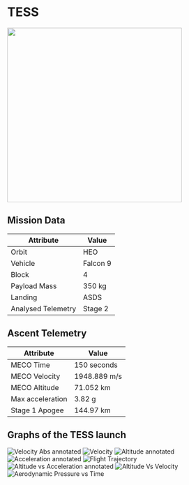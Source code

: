 # TESS

<img src="https://images2.imgbox.com/1f/13/kR2sdzO4_o.png" width=400px>

## Mission Data

| Attribute | Value |
| ------------- | ------------- |
| Orbit | HEO  |
| Vehicle | Falcon 9  |
| Block | 4  |
| Payload Mass | 350 kg |
| Landing | ASDS |
| Analysed Telemetry| Stage 2 |




## Ascent Telemetry

| Attribute | Value |
| ------------- | ------------- |
| MECO Time | 150 seconds |
| MECO Velocity | 1948.889 m/s |
| MECO Altitude | 71.052 km |
| Max acceleration | 3.82 g|
| Stage 1 Apogee | 144.97 km |





## Graphs of the TESS launch

![Velocity Abs annotated](https://github.com/shahar603/Telemetry-Data/blob/master/TESS/Graphs/Velocity%20Abs%20annotated.png)
![Velocity](https://github.com/shahar603/Telemetry-Data/blob/master/TESS/Graphs/Velocity.png)
![Altitude annotated](https://github.com/shahar603/Telemetry-Data/blob/master/TESS/Graphs/Altitude%20annotated.png)
![Acceleration annotated](https://github.com/shahar603/Telemetry-Data/blob/master/TESS/Graphs/Acceleration%20annotated.png)
![Flight Trajectory](https://github.com/shahar603/Telemetry-Data/blob/master/TESS/Graphs/Flight%20Trajectory.png)
![Altitude vs Acceleration annotated](https://github.com/shahar603/Telemetry-Data/blob/master/TESS/Graphs/Altitude%20vs%20Acceleration%20annotated.png)
![Altitude Vs Velocity](https://github.com/shahar603/Telemetry-Data/blob/master/TESS/Graphs/Altitude%20Vs%20Velocity.png)
![Aerodynamic Pressure vs Time](https://github.com/shahar603/Telemetry-Data/blob/master/TESS/Graphs/Aerodynamic%20Pressure.png)
